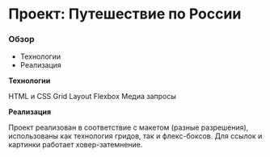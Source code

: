 # Проект: Путешествие по России

### Обзор

- Технологии
- Реализация

**Технологии**

HTML и CSS
Grid Layout
Flexbox
Медиа запросы

**Реализация**

Проект реализован в соответствие с макетом (разные разрешения), использованы как технология гридов, так и флекс-боксов.
Для ссылок и картинки работает ховер-затемнение.
